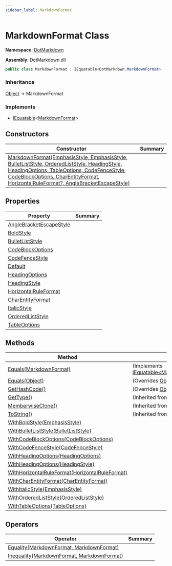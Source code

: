 ```yaml
---
sidebar_label: MarkdownFormat
---
```


# MarkdownFormat Class

**Namespace**: [DotMarkdown](../index.md)

**Assembly**: DotMarkdown\.dll

```csharp
public class MarkdownFormat : IEquatable<DotMarkdown.MarkdownFormat>
```

### Inheritance

[Object](https://docs.microsoft.com/en-us/dotnet/api/system.object) &#x2192; MarkdownFormat

### Implements

* [IEquatable](https://docs.microsoft.com/en-us/dotnet/api/system.iequatable-1)&lt;[MarkdownFormat](./index.md)&gt;

## Constructors

| Constructor | Summary |
| ----------- | ------- |
| [MarkdownFormat(EmphasisStyle, EmphasisStyle, BulletListStyle, OrderedListStyle, HeadingStyle, HeadingOptions, TableOptions, CodeFenceStyle, CodeBlockOptions, CharEntityFormat, HorizontalRuleFormat?, AngleBracketEscapeStyle)](-ctor/index.md) | |

## Properties

| Property | Summary |
| -------- | ------- |
| [AngleBracketEscapeStyle](AngleBracketEscapeStyle/index.md) | |
| [BoldStyle](BoldStyle/index.md) | |
| [BulletListStyle](BulletListStyle/index.md) | |
| [CodeBlockOptions](CodeBlockOptions/index.md) | |
| [CodeFenceStyle](CodeFenceStyle/index.md) | |
| [Default](Default/index.md) | |
| [HeadingOptions](HeadingOptions/index.md) | |
| [HeadingStyle](HeadingStyle/index.md) | |
| [HorizontalRuleFormat](HorizontalRuleFormat/index.md) | |
| [CharEntityFormat](CharEntityFormat/index.md) | |
| [ItalicStyle](ItalicStyle/index.md) | |
| [OrderedListStyle](OrderedListStyle/index.md) | |
| [TableOptions](TableOptions/index.md) | |

## Methods

| Method | Summary |
| ------ | ------- |
| [Equals(MarkdownFormat)](Equals/index.md#DotMarkdown_MarkdownFormat_Equals_DotMarkdown_MarkdownFormat_) |  \(Implements [IEquatable&lt;MarkdownFormat&gt;.Equals](https://docs.microsoft.com/en-us/dotnet/api/system.iequatable-1.equals)\) |
| [Equals(Object)](Equals/index.md#DotMarkdown_MarkdownFormat_Equals_System_Object_) |  \(Overrides [Object.Equals](https://docs.microsoft.com/en-us/dotnet/api/system.object.equals)\) |
| [GetHashCode()](GetHashCode/index.md) |  \(Overrides [Object.GetHashCode](https://docs.microsoft.com/en-us/dotnet/api/system.object.gethashcode)\) |
| [GetType()](https://docs.microsoft.com/en-us/dotnet/api/system.object.gettype) |  \(Inherited from [Object](https://docs.microsoft.com/en-us/dotnet/api/system.object)\) |
| [MemberwiseClone()](https://docs.microsoft.com/en-us/dotnet/api/system.object.memberwiseclone) |  \(Inherited from [Object](https://docs.microsoft.com/en-us/dotnet/api/system.object)\) |
| [ToString()](https://docs.microsoft.com/en-us/dotnet/api/system.object.tostring) |  \(Inherited from [Object](https://docs.microsoft.com/en-us/dotnet/api/system.object)\) |
| [WithBoldStyle(EmphasisStyle)](WithBoldStyle/index.md) | |
| [WithBulletListStyle(BulletListStyle)](WithBulletListStyle/index.md) | |
| [WithCodeBlockOptions(CodeBlockOptions)](WithCodeBlockOptions/index.md) | |
| [WithCodeFenceStyle(CodeFenceStyle)](WithCodeFenceStyle/index.md) | |
| [WithHeadingOptions(HeadingOptions)](WithHeadingOptions/index.md#DotMarkdown_MarkdownFormat_WithHeadingOptions_DotMarkdown_HeadingOptions_) | |
| [WithHeadingOptions(HeadingStyle)](WithHeadingOptions/index.md#DotMarkdown_MarkdownFormat_WithHeadingOptions_DotMarkdown_HeadingStyle_) | |
| [WithHorizontalRuleFormat(HorizontalRuleFormat)](WithHorizontalRuleFormat/index.md) | |
| [WithCharEntityFormat(CharEntityFormat)](WithCharEntityFormat/index.md) | |
| [WithItalicStyle(EmphasisStyle)](WithItalicStyle/index.md) | |
| [WithOrderedListStyle(OrderedListStyle)](WithOrderedListStyle/index.md) | |
| [WithTableOptions(TableOptions)](WithTableOptions/index.md) | |

## Operators

| Operator | Summary |
| -------- | ------- |
| [Equality(MarkdownFormat, MarkdownFormat)](op_Equality/index.md) | |
| [Inequality(MarkdownFormat, MarkdownFormat)](op_Inequality/index.md) | |

